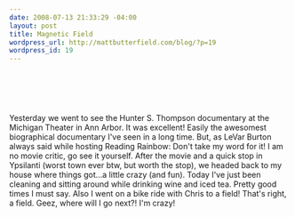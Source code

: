 ```yaml
--- 
date: 2008-07-13 21:33:29 -04:00
layout: post
title: Magnetic Field
wordpress_url: http://mattbutterfield.com/blog/?p=19
wordpress_id: 19
---
```

<p align="left">&nbsp;</p>
<p style="text-align: center;"><img class="aligncenter" src="http://farm4.static.flickr.com/3104/2665537549_e1e5c3ce69_o.jpg" alt="" /></p>
<p align="left">&nbsp;</p>
Yesterday we went to see the Hunter S. Thompson documentary at the Michigan Theater in Ann Arbor.  It was excellent!  Easily the awesomest biographical documentary I've seen in a long time.  But, as LeVar Burton always said while hosting Reading Rainbow: Don't take my word for it!  I am no movie critic, go see it yourself.  After the movie and a quick stop in Ypsilanti (worst town ever btw, but worth the stop), we headed back to my house where things got...a little crazy (and fun).  Today I've just been cleaning and sitting around while drinking wine and iced tea.  Pretty good times I must say.  Also I went on a bike ride with Chris to a field!  That's right, a field.  Geez, where will I go next?!  I'm crazy!
<p align="left">&nbsp;</p>
<p style="text-align: center;"><img class="aligncenter" src="http://farm4.static.flickr.com/3123/2666360634_d1fe5d1b64_o.jpg" alt="" /></p>
<p align="left">&nbsp;</p>
